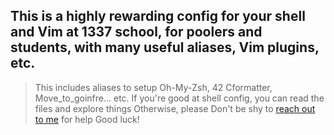 ## This is a highly rewarding config for your shell and Vim at 1337 school, for poolers and students, with many useful aliases, Vim plugins, etc.

> This includes aliases to setup Oh-My-Zsh, 42 Cformatter, Move_to_goinfre... etc.
> If you're good at shell config, you can read the files and explore things
> Otherwise, please Don't be shy to [reach out to me](https://wa.me/212641134341) for help
> Good luck!
